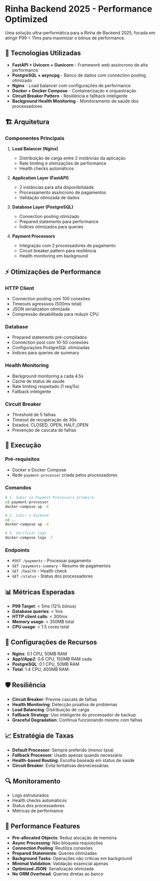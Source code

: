 # Rinha Backend 2025 - Performance Optimized

Uma solução ultra-performática para a Rinha de Backend 2025, focada em atingir P99 < 11ms para maximizar o bônus de performance.

## 🚀 Tecnologias Utilizadas

- **FastAPI + Uvicorn + Gunicorn** - Framework web assíncrono de alta performance
- **PostgreSQL + asyncpg** - Banco de dados com connection pooling otimizado
- **Nginx** - Load balancer com configurações de performance
- **Docker + Docker Compose** - Containerização e orquestração
- **Circuit Breaker Pattern** - Resiliência e fallback inteligente
- **Background Health Monitoring** - Monitoramento de saúde dos processadores

## 🏗️ Arquitetura

### Componentes Principais

1. **Load Balancer (Nginx)**
   - Distribuição de carga entre 2 instâncias da aplicação
   - Rate limiting e otimizações de performance
   - Health checks automáticos

2. **Application Layer (FastAPI)**
   - 2 instâncias para alta disponibilidade
   - Processamento assíncrono de pagamentos
   - Validação otimizada de dados

3. **Database Layer (PostgreSQL)**
   - Connection pooling otimizado
   - Prepared statements para performance
   - Índices otimizados para queries

4. **Payment Processors**
   - Integração com 2 processadores de pagamento
   - Circuit breaker pattern para resiliência
   - Health monitoring em background

## ⚡ Otimizações de Performance

### HTTP Client
- Connection pooling com 100 conexões
- Timeouts agressivos (500ms total)
- JSON serialization otimizada
- Compressão desabilitada para reduzir CPU

### Database
- Prepared statements pré-compilados
- Connection pool com 10-50 conexões
- Configurações PostgreSQL otimizadas
- Índices para queries de summary

### Health Monitoring
- Background monitoring a cada 4.5s
- Cache de status de saúde
- Rate limiting respeitado (1 req/5s)
- Fallback inteligente

### Circuit Breaker
- Threshold de 5 falhas
- Timeout de recuperação de 30s
- Estados: CLOSED, OPEN, HALF_OPEN
- Prevenção de cascata de falhas

## 🐳 Execução

### Pré-requisitos
- Docker e Docker Compose
- Rede `payment-processor` criada pelos processadores

### Comandos

```bash
# 1. Subir os Payment Processors primeiro
cd payment-processor
docker-compose up -d

# 2. Subir o backend
cd ..
docker-compose up -d

# 3. Verificar logs
docker-compose logs -f
```

### Endpoints

- `POST /payments` - Processar pagamento
- `GET /payments-summary` - Resumo de pagamentos
- `GET /health` - Health check
- `GET /status` - Status dos processadores

## 📊 Métricas Esperadas

- **P99 Target**: < 5ms (12% bônus)
- **Database queries**: < 1ms
- **HTTP client calls**: < 300ms
- **Memory usage**: < 350MB total
- **CPU usage**: < 1.5 cores total

## 🔧 Configurações de Recursos

- **Nginx**: 0.1 CPU, 50MB RAM
- **App1/App2**: 0.6 CPU, 150MB RAM cada
- **PostgreSQL**: 0.1 CPU, 50MB RAM
- **Total**: 1.4 CPU, 400MB RAM

## 🛡️ Resiliência

- **Circuit Breaker**: Previne cascata de falhas
- **Health Monitoring**: Detecção proativa de problemas
- **Load Balancing**: Distribuição de carga
- **Fallback Strategy**: Uso inteligente do processador de backup
- **Graceful Degradation**: Continua funcionando mesmo com falhas

## 📈 Estratégia de Taxas

- **Default Processor**: Sempre preferido (menor taxa)
- **Fallback Processor**: Usado apenas quando necessário
- **Health-based Routing**: Escolha baseada em status de saúde
- **Circuit Breaker**: Evita tentativas desnecessárias

## 🔍 Monitoramento

- Logs estruturados
- Health checks automáticos
- Status dos processadores
- Métricas de performance

## 🚀 Performance Features

- **Pre-allocated Objects**: Reduz alocação de memória
- **Async Processing**: Não bloqueia requisições
- **Connection Pooling**: Reutiliza conexões
- **Prepared Statements**: Queries otimizadas
- **Background Tasks**: Operações não críticas em background
- **Minimal Validation**: Validação essencial apenas
- **Optimized JSON**: Serialização otimizada
- **No ORM Overhead**: Queries diretas ao banco 